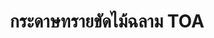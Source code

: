 ---
title: 	กระดาษทรายขัดไม้ฉลาม TOA
bestseller: true
image: https://res.cloudinary.com/dpogbaqgk/image/upload/v1750749804/fc_fklz9n.jpg
description: กระดาษทรายขัดไม้ ปลาฉลาม TOA ของ ฉลาม TOA แท้  เบอร์ 0-5
category: อื่น ๆ
features:
  - มีทุกเบอร์
  - กระดาษทรายใช้สำหรับขัดไม้ ทนการขัดถู 
  - กระดาษหนา เหนียว ทนทานกว่ากระดาษธรรมดาทั่วไปถึง 7 เท่า
layout: product.njk
---